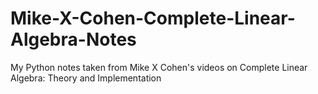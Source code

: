 # Mike-X-Cohen-Complete-Linear-Algebra-Notes
My Python notes taken from Mike X Cohen's videos on Complete Linear Algebra: Theory and Implementation
